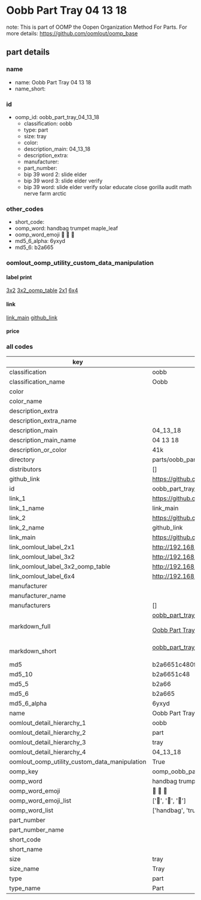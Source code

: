 # Oobb Part Tray 04 13 18  

note: This is part of OOMP the Oopen Organization Method For Parts. For more details: https://github.com/oomlout/oomp_base

##  part details





### name
* name: Oobb Part Tray 04 13 18
* name_short: 
### id
* oomp_id: oobb_part_tray_04_13_18
  * classification: oobb
  * type: part
  * size: tray
  * color: 
  * description_main: 04_13_18
  * description_extra: 
  * manufacturer: 
  * part_number: 
  * bip 39 word 2: slide elder
  * bip 39 word 3: slide elder verify
  * bip 39 word: slide elder verify solar educate close gorilla audit math nerve farm arctic

### other_codes
* short_code: 
* oomp_word: handbag trumpet maple_leaf
* oomp_word_emoji :handbag: :trumpet: :maple_leaf:
* md5_6_alpha: 6yxyd
* md5_6: b2a665






### oomlout_oomp_utility_custom_data_manipulation
#### label print
[3x2](http://192.168.1.245:1112/?label=oomp%206yxyd)
[3x2_oomp_table](http://192.168.1.107:1112/?label=oomp%206yxyd)
[2x1](http://192.168.1.242:1112/?label=oomp%206yxyd)
[6x4](http://192.168.1.55:1112/?label=oomp%206yxyd)    

#### link

[link_main](https://github.com/oomlout/oomlout_oomp_current_version_messy/tree/main/parts/oobb_part_tray_04_13_18) [github_link](https://github.com/oomlout/oomlout_oomp_part_src/tree/main/parts/oobb_part_tray_04_13_18)                             

#### price







### all codes 
| key | value |  
| --- | --- |  
| classification | oobb |  
| classification_name | Oobb |  
| color |  |  
| color_name |  |  
| description_extra |  |  
| description_extra_name |  |  
| description_main | 04_13_18 |  
| description_main_name | 04 13 18 |  
| description_or_color | 41k |  
| directory | parts/oobb_part_tray_04_13_18 |  
| distributors | [] |  
| github_link | https://github.com/oomlout/oomlout_oomp_part_src/tree/main/parts/oobb_part_tray_04_13_18 |  
| id | oobb_part_tray_04_13_18 |  
| link_1 | https://github.com/oomlout/oomlout_oomp_current_version_messy/tree/main/parts/oobb_part_tray_04_13_18 |  
| link_1_name | link_main |  
| link_2 | https://github.com/oomlout/oomlout_oomp_part_src/tree/main/parts/oobb_part_tray_04_13_18 |  
| link_2_name | github_link |  
| link_main | https://github.com/oomlout/oomlout_oomp_current_version_messy/tree/main/parts/oobb_part_tray_04_13_18 |  
| link_oomlout_label_2x1 | http://192.168.1.242:1112/?label=oomp%206yxyd |  
| link_oomlout_label_3x2 | http://192.168.1.245:1112/?label=oomp%206yxyd |  
| link_oomlout_label_3x2_oomp_table | http://192.168.1.107:1112/?label=oomp%206yxyd |  
| link_oomlout_label_6x4 | http://192.168.1.55:1112/?label=oomp%206yxyd |  
| manufacturer |  |  
| manufacturer_name |  |  
| manufacturers | [] |  
| markdown_full | [oobb_part_tray_04_13_18](https://github.com/oomlout/oomlout_oomp_current_version_messy/tree/main/parts/oobb_part_tray_04_13_18)<br>[](https://github.com/oomlout/oomlout_oomp_current_version_messy/tree/main/parts/oobb_part_tray_04_13_18)<br>[Oobb Part Tray 04 13 18](https://github.com/oomlout/oomlout_oomp_current_version_messy/tree/main/parts/oobb_part_tray_04_13_18)<br><br> |  
| markdown_short | [oobb_part_tray_04_13_18](https://github.com/oomlout/oomlout_oomp_current_version_messy/tree/main/parts/oobb_part_tray_04_13_18)<br><br> |  
| md5 | b2a6651c480f0c94aea34ce7e551d65c |  
| md5_10 | b2a6651c48 |  
| md5_5 | b2a66 |  
| md5_6 | b2a665 |  
| md5_6_alpha | 6yxyd |  
| name | Oobb Part Tray 04 13 18 |  
| oomlout_detail_hierarchy_1 | oobb |  
| oomlout_detail_hierarchy_2 | part |  
| oomlout_detail_hierarchy_3 | tray |  
| oomlout_detail_hierarchy_4 | 04_13_18 |  
| oomlout_oomp_utility_custom_data_manipulation | True |  
| oomp_key | oomp_oobb_part_tray_04_13_18 |  
| oomp_word | handbag trumpet maple_leaf |  
| oomp_word_emoji | :handbag: :trumpet: :maple_leaf: |  
| oomp_word_emoji_list | [':handbag:', ':trumpet:', ':maple_leaf:'] |  
| oomp_word_list | ['handbag', 'trumpet', 'maple_leaf'] |  
| part_number |  |  
| part_number_name |  |  
| short_code |  |  
| short_name |  |  
| size | tray |  
| size_name | Tray |  
| type | part |  
| type_name | Part |  
